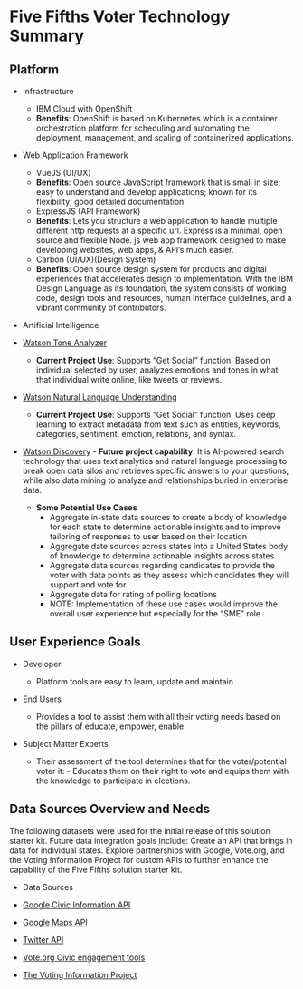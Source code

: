 # Five Fifths Voter Technology Summary

## Platform

- Infrastructure

  - IBM Cloud with OpenShift
  - **Benefits**: OpenShift is based on Kubernetes which is a container orchestration platform for scheduling and automating the deployment, management, and scaling of containerized applications.

- Web Application Framework

  - VueJS (UI/UX)
  - **Benefits**: Open source JavaScript framework that is small in size; easy to understand and develop applications; known for its flexibility; good detailed documentation
  - ExpressJS (API Framework)
  - **Benefits**: Lets you structure a web application to handle multiple different http requests at a specific url. Express is a minimal, open source and flexible Node. js web app framework designed to make developing websites, web apps, & API’s much easier.
  - Carbon (UI/UX)(Design System)
  - **Benefits**: Open source design system for products and digital experiences that accelerates design to implementation. With the IBM Design Language as its foundation, the system consists of working code, design tools and resources, human interface guidelines, and a vibrant community of contributors.

- Artificial Intelligence

- [Watson Tone Analyzer](https://www.ibm.com/watson/services/tone-analyzer/)
  - **Current Project Use**: Supports “Get Social” function.  Based on individual selected by user, analyzes emotions and tones in what that individual write online, like tweets or reviews. 

- [Watson Natural Language Understanding](https://www.ibm.com/cloud/watson-natural-language-understanding)
  - **Current Project Use**: Supports “Get Social” function.  Uses deep learning to extract metadata from text such as entities, keywords, categories, sentiment, emotion, relations, and syntax.

- [Watson Discovery]( https://www.ibm.com/cloud/watson-discovery)  - **Future project capability**: It is AI-powered search technology that uses text analytics and natural language processing to break open data silos and retrieves specific answers to your questions, while also data mining to analyze and relationships buried in enterprise data.
  - **Some Potential Use Cases**
    - Aggregate in-state data sources to create a body of knowledge for each state to determine actionable insights and to improve tailoring of responses to user based on their location
    - Aggregate date sources across states into a United States body of knowledge to determine actionable insights across states.
    - Aggregate data sources regarding candidates to provide the voter with data points as they assess which candidates they will support and vote for
    - Aggregate data for rating of polling locations
    - NOTE: Implementation of these use cases would improve the overall user experience but especially for the “SME” role

## User Experience Goals

- Developer

  - Platform tools are easy to learn, update and maintain

- End Users

  - Provides a tool to assist them with all their voting needs based on the pillars of educate, empower, enable

- Subject Matter Experts
  - Their assessment of the tool determines that for the 
    voter/potential voter it: - Educates them on their right to vote and equips them with the knowledge to participate in elections.

## Data Sources Overview and Needs

The following datasets were used for the initial release of this solution starter kit. Future data integration goals include: Create an API that brings in data for individual states. Explore partnerships with Google, Vote.org, and the Voting Information Project for custom APIs to further enhance the capability of the Five Fifths solution starter kit. 

- Data Sources

- [Google Civic Information API](https://developers.google.com/civic-information/)
- [Google Maps API](https://developers.google.com/maps/documentation)
- [Twitter API](https://developer.twitter.com/en/docs/twitter-api)
- [Vote.org Civic engagement tools](https://www.vote.org/technology/)
- [The Voting Information Project](https://www.votinginfoproject.org/)

  
